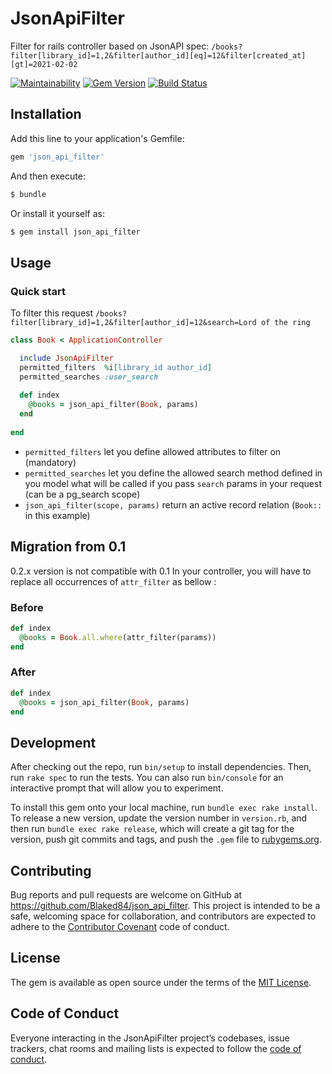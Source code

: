 # JsonApiFilter

Filter for rails controller based on JsonAPI spec: `/books?filter[library_id]=1,2&filter[author_id][eq]=12&filter[created_at][gt]=2021-02-02`

[![Maintainability](https://api.codeclimate.com/v1/badges/f620f88131ea9d8ff650/maintainability)](https://codeclimate.com/github/Blaked84/json_api_filter/maintainability)
[![Gem Version](https://badge.fury.io/rb/json_api_filter.svg)](https://badge.fury.io/rb/json_api_filter)
[![Build Status](https://travis-ci.com/evalmee/json_api_filter.svg?branch=master)](https://travis-ci.com/evalmee/json_api_filter)

## Installation

Add this line to your application's Gemfile:

```ruby
gem 'json_api_filter'
```

And then execute:
```bash
$ bundle
```

Or install it yourself as:
```bash
$ gem install json_api_filter
```

## Usage

### Quick start

To filter this request `/books?filter[library_id]=1,2&filter[author_id]=12&search=Lord of the ring`

```ruby
class Book < ApplicationController

  include JsonApiFilter
  permitted_filters  %i[library_id author_id]
  permitted_searches :user_search
  
  def index
    @books = json_api_filter(Book, params)
  end
    
end

```

- `permitted_filters` let you define allowed attributes to filter on (mandatory)
- `permitted_searches` let you define the allowed search method defined in you model what will be called if you pass `search` params in your request (can be a pg_search scope)
- `json_api_filter(scope, params)` return an active record relation (`Book::` in this example)
  
## Migration from 0.1
0.2.x version is not compatible with 0.1
In your controller, you will have to replace all occurrences of `attr_filter` as bellow :

### Before
```ruby
def index 
  @books = Book.all.where(attr_filter(params))
end
```

### After
```ruby
def index
  @books = json_api_filter(Book, params)
end
```

## Development

After checking out the repo, run `bin/setup` to install dependencies. Then, run `rake spec` to run the tests. You can also run `bin/console` for an interactive prompt that will allow you to experiment.

To install this gem onto your local machine, run `bundle exec rake install`. To release a new version, update the version number in `version.rb`, and then run `bundle exec rake release`, which will create a git tag for the version, push git commits and tags, and push the `.gem` file to [rubygems.org](https://rubygems.org).

## Contributing

Bug reports and pull requests are welcome on GitHub at https://github.com/Blaked84/json_api_filter. This project is intended to be a safe, welcoming space for collaboration, and contributors are expected to adhere to the [Contributor Covenant](http://contributor-covenant.org) code of conduct.

## License

The gem is available as open source under the terms of the [MIT License](https://opensource.org/licenses/MIT).

## Code of Conduct

Everyone interacting in the JsonApiFilter project’s codebases, issue trackers, chat rooms and mailing lists is expected to follow the [code of conduct](https://github.com/Blaked84/json_api_filter/blob/master/CODE_OF_CONDUCT.md).
